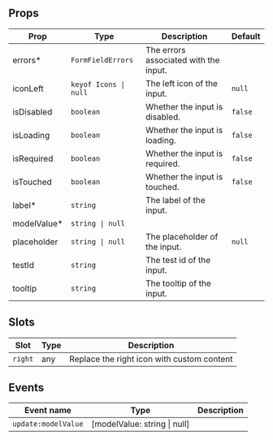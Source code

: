 <!-- This file is automatically generated, do not edit manually. -->

<script setup>
import FormTimeInputPlayground from './FormTimeInputPlayground.vue'
</script>

<FormTimeInputPlayground />

## Props

| Prop | Type | Description | Default |
| ---- | ---- | ----------- | ------- |
| errors* | `FormFieldErrors` | The errors associated with the input. |  |
| iconLeft | `keyof Icons \| null` | The left icon of the input. | `null` |
| isDisabled | `boolean` | Whether the input is disabled. | `false` |
| isLoading | `boolean` | Whether the input is loading. | `false` |
| isRequired | `boolean` | Whether the input is required. | `false` |
| isTouched | `boolean` | Whether the input is touched. | `false` |
| label* | `string` | The label of the input. |  |
| modelValue* | `string \| null` |  |  |
| placeholder | `string \| null` | The placeholder of the input. | `null` |
| testId | `string` | The test id of the input. |  |
| tooltip | `string` | The tooltip of the input. |  |


## Slots

| Slot | Type | Description |
| --------- | ---- | ----------- |
| `right` | any | Replace the right icon with custom content |


## Events

| Event name | Type | Description |
| ---------- | ---- | ----------- |
| `update:modelValue` | [modelValue: string \| null] |  |

